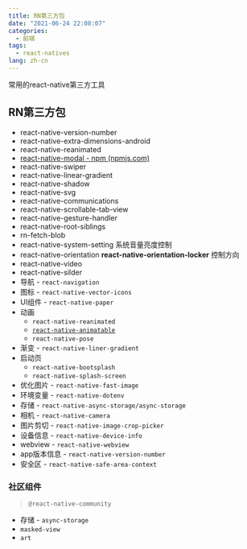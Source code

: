 ```yaml
---
title: RN第三方包
date: "2021-06-24 22:08:07"
categories:
  - 前端
tags:
  - react-natives
lang: zh-cn
---
```


常用的react-native第三方工具

## RN第三方包

- react-native-version-number
- react-native-extra-dimensions-android
- react-native-reanimated
- [react-native-modal - npm (npmjs.com)](https://www.npmjs.com/package/react-native-modal)
- react-native-swiper
- react-native-linear-gradient
- react-native-shadow
- react-native-svg
- react-native-communications
- react-native-scrollable-tab-view
- react-native-gesture-handler
- react-native-root-siblings
- rn-fetch-blob
- react-native-system-setting  系统音量亮度控制
- react-native-orientation **react-native-orientation-locker** 控制方向
- react-native-video
- react-native-silder
- 导航 - `react-navigation`
- 图标 - `react-native-vector-icons`
- UI组件 - `react-native-paper`
- 动画 
   	- `react-native-reanimated`
    - [`react-native-animatable`](https://github.com/oblador/react-native-animatable)
    - `react-native-pose`
- 渐变 - `react-native-liner-gradient`
- 启动页 
  - `react-native-bootsplash`
  - `react-native-splash-screen`
- 优化图片 - `react-native-fast-image`
- 环境变量 - `react-native-dotenv`
- 存储 - `react-native-async-storage/async-storage`
- 相机 - `react-native-camera`
- 图片剪切 - `react-native-image-crop-picker`
- 设备信息 - `react-native-device-info`
- webview - `react-native-webview`
- app版本信息 - `react-native-version-number`
- 安全区 -  `react-native-safe-area-context`

### 社区组件

> `@react-native-community`

- 存储 - `async-storage`
- `masked-view`
- `art`